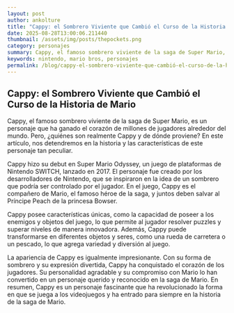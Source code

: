 ```yaml
--- 
layout: post 
author: ankolture 
title: "Cappy: el Sombrero Viviente que Cambió el Curso de la Historia de Mario"
date: 2025-08-28T13:00:06.211440 
thumbnail: /assets/img/posts/thepockets.png
category: personajes 
summary: Cappy, el famoso sombrero viviente de la saga de Super Mario, es un personaje que ha ganado el corazón de millones de jugadores alrededor del mundo. P...
keywords: nintendo, mario bros, personajes 
permalink: /blog/cappy-el-sombrero-viviente-que-cambió-el-curso-de-la-historia-de-mario/ 
--- 
```


## Cappy: el Sombrero Viviente que Cambió el Curso de la Historia de Mario

Cappy, el famoso sombrero viviente de la saga de Super Mario, es un personaje que ha ganado el corazón de millones de jugadores alrededor del mundo. Pero, ¿quiénes son realmente Cappy y de dónde proviene? En este artículo, nos detendremos en la historia y las características de este personaje tan peculiar.

Cappy hizo su debut en Super Mario Odyssey, un juego de plataformas de Nintendo SWITCH, lanzado en 2017. El personaje fue creado por los desarrolladores de Nintendo, que se inspiraron en la idea de un sombrero que podría ser controlado por el jugador. En el juego, Cappy es el compañero de Mario, el famoso héroe de la saga, y juntos deben salvar al Príncipe Peach de la princesa Bowser.

Cappy posee características únicas, como la capacidad de poseer a los enemigos y objetos del juego, lo que permite al jugador resolver puzzles y superar niveles de manera innovadora. Además, Cappy puede transformarse en diferentes objetos y seres, como una rueda de carretera o un pescado, lo que agrega variedad y diversión al juego.

La apariencia de Cappy es igualmente impresionante. Con su forma de sombrero y su expresión divertida, Cappy ha conquistado el corazón de los jugadores. Su personalidad agradable y su compromiso con Mario lo han convertido en un personaje querido y reconocido en la saga de Mario. En resumen, Cappy es un personaje fascinante que ha revolucionado la forma en que se juega a los videojuegos y ha entrado para siempre en la historia de la saga de Mario.
